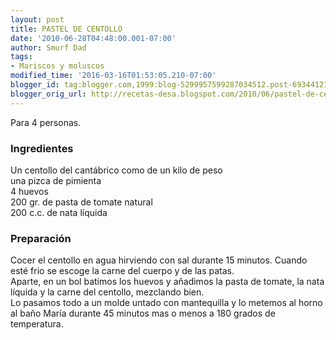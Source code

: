```yaml
---
layout: post
title: PASTEL DE CENTOLLO
date: '2010-06-28T04:48:00.001-07:00'
author: Smurf Dad
tags:
- Mariscos y moluscos
modified_time: '2016-03-16T01:53:05.210-07:00'
blogger_id: tag:blogger.com,1999:blog-5299957599287034512.post-6934412181643607111
blogger_orig_url: http://recetas-desa.blogspot.com/2010/06/pastel-de-centollo.html
---
```


Para 4 personas.<br /><h3>Ingredientes</h3>Un centollo del cantábrico como de un kilo de peso<br />una pizca de pimienta<br />4 huevos<br />200 gr. de pasta de tomate natural<br />200 c.c. de nata líquida<br /><h3>Preparación</h3>Cocer el centollo en agua hirviendo con sal durante 15 minutos. Cuando esté frio se escoge la carne del cuerpo y de las patas.<br />Aparte, en un bol batimos los huevos y añadimos la pasta de tomate, la nata líquida y la carne del centollo, mezclando bien.<br />Lo pasamos todo a un molde untado con mantequilla y lo metemos al horno al baño María durante 45 minutos mas o menos a 180 grados de temperatura.